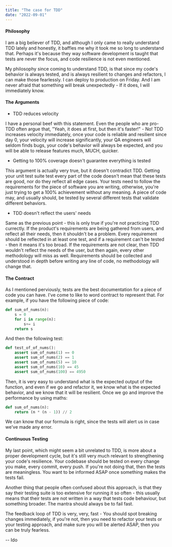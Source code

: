 ```yaml
---
title: "The case for TDD"
date: "2022-09-01"
---
```

#### Philosophy
I am a big believer of TDD, and although I only came to really understand TDD lately and honestly, 
it baffles me why it took me so long to understand that. Perhaps it's because they way software 
development is taught that tests are never the focus, and code resilience is not even mentioned.

My philosophy since coming to understand TDD, is that since my code's behavior is always tested, 
and is always resilient to changes and refactors, I can make those fearlessly. I can deploy to 
production on Friday. And I am never afraid that something will break unexpectedly - If it does, 
I will immediately know.

#### The Arguments
- TDD reduces velocity

I have a personal beef with this statement. Even the people who are pro-TDD often argue that, 
"Yeah, it does at first, but then it's faster!" - No! TDD increases velocity immediately, once 
your code is reliable and resilient since day 0, your velocity will increase significantly, your 
QA engineers will seldom finds bugs, your code's behavior will always be expected, and you will 
be able to release features much, MUCH, quicker.

- Getting to 100% coverage doesn't guarantee everything is tested

This argument is actually very true, but it doesn't contradict TDD. Getting your unit test suite 
test every part of the code doesn't mean that these tests are good, nor do they reflect all edge 
cases. Your tests need to follow the requirements for the piece of software you are writing, otherwise, 
you're just trying to get a 100% achievement without any meaning. A piece of code may, and usually should, 
be tested by several different tests that validate different behaviors.

- TDD doesn't reflect the users' needs

Same as the previous point - this is only true if you're not practicing TDD currectly. If the 
product's requirements are being gathered from users, and reflect all their needs, then it shouldn't 
be a problem. Every requirement should be reflected in at least one test, and if a requirement can't be 
tested - then it means it's too broad. If the requirements are not clear, then TDD wouldn't reflect the 
needs of the user, but then again, every other methodology will miss as well. Requirements should be 
collected and understood in depth before writing any line of code, no methodology will change that.

#### The Contract
As I mentioned perviously, tests are the best documentation for a piece of code you can have. 
I've come to like to word contract to represent that. For example, if you have the following piece of code:
```py
def sum_of_nums(n):
    s = 0
    for i in range(n):
        s+= i
    return s
```
And then the following test:
```py
def test_of_of_nums():
    assert sum_of_nums(1) == 0
    assert sum_of_nums(2) == 1
    assert sum_of_nums(5) == 10
    assert sum_of_nums(10) == 45
    assert sum_of_nums(100) == 4950
```
Then, it is very easy to understand what is the expected output of the function, and even if we go 
and refactor it, we know what is the expected behavior, and we know that it will be resilient. 
Once we go and improve the performance by using maths:
```py
def sum_of_nums(n):
    return (n * (n - 1)) // 2
```
We can know that our formula is right, since the tests will alert us in case we've made any error.

#### Continuous Testing
My last point, which might seem a bit unrelated to TDD, is more about a proper development cycle, 
but it's still very much relevant to strengthening your code's resilience. Your codebase should be 
tested on every change you make, every commit, every push. If you're not doing that, then the tests 
are meaningless. You want to be informed ASAP once something makes the tests fail.

Another thing that people often confused about this approach, is that they say their testing suite 
is too extensive for running it so often - this usually means that their tests are not written in a 
way that tests code behaviour, but something broader. The mantra should always be to fail fast.

The feedback loop of TDD is very, very, fast - You should spot breaking changes immediately, if you're 
not, then you need to refactor your tests or your testing approach, and make sure you will be 
alerted ASAP, then you can be truly fearless.

-- Ido
